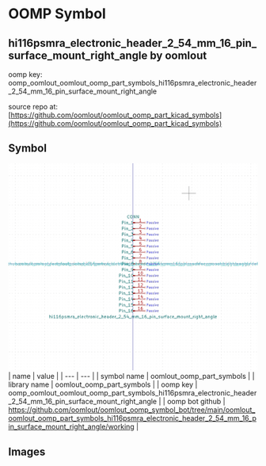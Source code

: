 # OOMP Symbol  
## hi116psmra_electronic_header_2_54_mm_16_pin_surface_mount_right_angle  by oomlout  
  
oomp key: oomp_oomlout_oomlout_oomp_part_symbols_hi116psmra_electronic_header_2_54_mm_16_pin_surface_mount_right_angle  
  
source repo at: [https://github.com/oomlout/oomlout_oomp_part_kicad_symbols](https://github.com/oomlout/oomlout_oomp_part_kicad_symbols)  
## Symbol  
  
[![working.png](working_600.png)](working.png)  
| name | value | 
| --- | --- | 
| symbol name | oomlout_oomp_part_symbols | 
| library name | oomlout_oomp_part_symbols | 
| oomp key | oomp_oomlout_oomlout_oomp_part_symbols_hi116psmra_electronic_header_2_54_mm_16_pin_surface_mount_right_angle | 
| oomp bot github | https://github.com/oomlout/oomlout_oomp_symbol_bot/tree/main/oomlout_oomlout_oomp_part_symbols_hi116psmra_electronic_header_2_54_mm_16_pin_surface_mount_right_angle/working | 
## Images  
